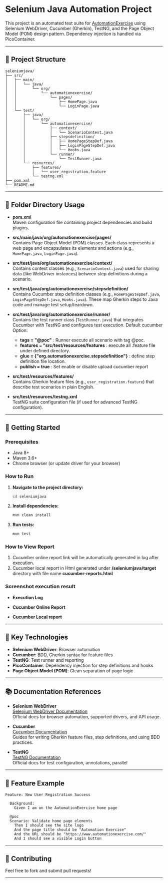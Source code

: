 # Selenium Java Automation Project

This project is an automated test suite for [AutomationExercise](https://www.automationexercise.com/) using Selenium WebDriver, Cucumber (Gherkin), TestNG, and the Page Object Model (POM) design pattern. Dependency injection is handled via PicoContainer.

---

## 📁 Project Structure

```
seleniumjava/
├── src/
│   ├── main/
│   │   └── java/
│   │       └── org/
│   │           └── automationexercise/
│   │               └── pages/
│   │                   ├── HomePage.java
│   │                   └── LoginPage.java
│   └── test/
│       ├── java/
│       │   └── org/
│       │       └── automationexercise/
│       │           ├── context/
│       │           │   └── ScenarioContext.java
│       │           ├── stepsdefinition/
│       │           │   ├── HomePageStepDef.java
│       │           │   ├── LoginPageStepDef.java
│       │           │   └── Hooks.java
│       │           └── runner/
│       │               └── TestRunner.java
│       └── resources/
│           ├── features/
│           │   └── user_registration.feature
│           └── testng.xml
├── pom.xml
└── README.md
```

---

## 📂 Folder Directory Usage

- **pom.xml**  
  Maven configuration file containing project dependencies and build plugins.

- **src/main/java/org/automationexercise/pages/**  
  Contains Page Object Model (POM) classes. Each class represents a web page and encapsulates its elements and actions (e.g., `HomePage.java`, `LoginPage.java`).

- **src/test/java/org/automationexercise/context/**  
  Contains context classes (e.g., `ScenarioContext.java`) used for sharing data (like WebDriver instances) between step definitions during a scenario.

- **src/test/java/org/automationexercise/stepsdefinition/**  
  Contains Cucumber step definition classes (e.g., `HomePageStepDef.java`, `LoginPageStepDef.java`, `Hooks.java`). These map Gherkin steps to Java code and manage test setup/teardown.

- **src/test/java/org/automationexercise/runner/**  
  Contains the test runner class (`TestRunner.java`) that integrates Cucumber with TestNG and configures test execution. 
  Default cucumber Option:
  - **tags = "@poc"** : Runner execute all scenario with tag @poc.
  - **features = "src/test/resources/features** : execute all .feature file under defined directory.
  - **glue = {"org.automationexercise.stepsdefinition"}** : define step definition file location.
  - **publish = true** : Set enable or disable upload cucumber report

- **src/test/resources/features/**  
  Contains Gherkin feature files (e.g., `user_registration.feature`) that describe test scenarios in plain English.

- **src/test/resources/testng.xml**  
  TestNG suite configuration file (if used for advanced TestNG configuration).

---

## 🚀 Getting Started

### Prerequisites

- Java 8+
- Maven 3.6+
- Chrome browser (or update driver for your browser)

### How to Run

1. **Navigate to the project directory:**
   ```sh
   cd seleniumjava
   ```

2. **Install dependencies:**
   ```sh
   mvn clean install
   ```

3. **Run tests:**
   ```sh
   mvn test
   ```

### How to View Report
1. Cucumber online report link will be automatically generated in log after execution.
2. Cucumber local report in Html generated under **/seleniumjava/target** directory with file name **cucumber-reports.html**


### Screenshot execution result

- **Execution Log**

- **Cucumber Online Report**

- **Cucumber Local report**

---

## 🧩 Key Technologies

- **Selenium WebDriver**: Browser automation
- **Cucumber**: BDD, Gherkin syntax for feature files
- **TestNG**: Test runner and reporting
- **PicoContainer**: Dependency injection for step definitions and hooks
- **Page Object Model (POM)**: Clean separation of page logic

---

## 📚 Documentation References

- **Selenium WebDriver**  
  [Selenium WebDriver Documentation](https://www.selenium.dev/documentation/webdriver/)  
  Official docs for browser automation, supported drivers, and API usage.

- **Cucumber**  
  [Cucumber Documentation](https://cucumber.io/docs/)  
  Guides for writing Gherkin feature files, step definitions, and using BDD practices.

- **TestNG**  
  [TestNG Documentation](https://testng.org/doc/)  
  Official docs for test configuration, annotations, parallel

---

## 📄 Feature Example

```gherkin
Feature: New User Registration Success

  Background:
    Given I am on the AutomationExercise home page

  @poc
  Scenario: Validate home page elements
    Then I should see the site logo
    And the page title should be "Automation Exercise"
    And the URL should be "https://www.automationexercise.com/"
    And I should see a visible Login button
```

---

## 🤝 Contributing

Feel free to fork and submit pull requests!

---

##